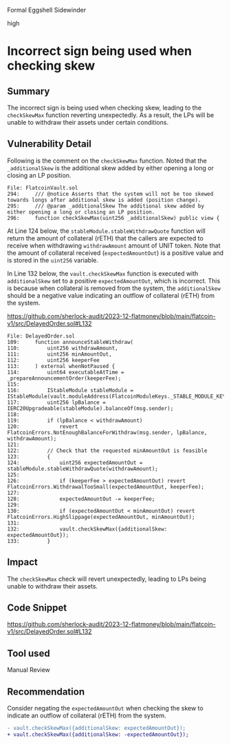 Formal Eggshell Sidewinder

high

# Incorrect sign being used when checking skew

## Summary

The incorrect sign is being used when checking skew, leading to the `checkSkewMax` function reverting unexpectedly. As a result, the LPs will be unable to withdraw their assets under certain conditions.

## Vulnerability Detail

Following is the comment on the `checkSkewMax` function. Noted that the `_additionalSkew` is the additional skew added by either opening a long or closing an LP position.

```solidity
File: FlatcoinVault.sol
294:     /// @notice Asserts that the system will not be too skewed towards longs after additional skew is added (position change).
295:     /// @param _additionalSkew The additional skew added by either opening a long or closing an LP position.
296:     function checkSkewMax(uint256 _additionalSkew) public view {
```

At Line 124 below, the `stableModule.stableWithdrawQuote` function will return the amount of collateral (rETH) that the callers are expected to receive when withdrawing `withdrawAmount` amount of UNIT token. Note that the amount of collateral received (`expectedAmountOut`) is a positive value and is stored in the `uint256` variable.

In Line 132 below, the `vault.checkSkewMax` function is executed with `additionalSkew` set to a positive `expectedAmountOut`, which is incorrect. This is because when collateral is removed from the system, the `additionalSkew` should be a negative value indicating an outflow of collateral (rETH) from the system.

https://github.com/sherlock-audit/2023-12-flatmoney/blob/main/flatcoin-v1/src/DelayedOrder.sol#L132

```solidity
File: DelayedOrder.sol
109:     function announceStableWithdraw(
110:         uint256 withdrawAmount,
111:         uint256 minAmountOut,
112:         uint256 keeperFee
113:     ) external whenNotPaused {
114:         uint64 executableAtTime = _prepareAnnouncementOrder(keeperFee);
115: 
116:         IStableModule stableModule = IStableModule(vault.moduleAddress(FlatcoinModuleKeys._STABLE_MODULE_KEY));
117:         uint256 lpBalance = IERC20Upgradeable(stableModule).balanceOf(msg.sender);
118: 
119:         if (lpBalance < withdrawAmount)
120:             revert FlatcoinErrors.NotEnoughBalanceForWithdraw(msg.sender, lpBalance, withdrawAmount);
121: 
122:         // Check that the requested minAmountOut is feasible
123:         {
124:             uint256 expectedAmountOut = stableModule.stableWithdrawQuote(withdrawAmount);
125: 
126:             if (keeperFee > expectedAmountOut) revert FlatcoinErrors.WithdrawalTooSmall(expectedAmountOut, keeperFee);
127: 
128:             expectedAmountOut -= keeperFee;
129: 
130:             if (expectedAmountOut < minAmountOut) revert FlatcoinErrors.HighSlippage(expectedAmountOut, minAmountOut);
131: 
132:             vault.checkSkewMax({additionalSkew: expectedAmountOut});
133:         }
```

## Impact

The `checkSkewMax` check will revert unexpectedly, leading to LPs being unable to withdraw their assets.

## Code Snippet

https://github.com/sherlock-audit/2023-12-flatmoney/blob/main/flatcoin-v1/src/DelayedOrder.sol#L132

## Tool used

Manual Review

## Recommendation

Consider negating the `expectedAmountOut` when checking the skew to indicate an outflow of collateral (rETH) from the system.

```diff
- vault.checkSkewMax({additionalSkew: expectedAmountOut});
+ vault.checkSkewMax({additionalSkew: -expectedAmountOut});
```